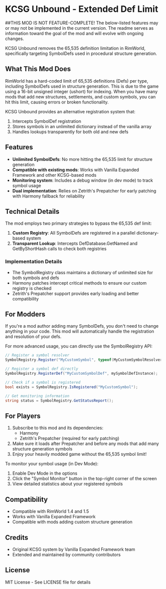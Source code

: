 # KCSG Unbound - Extended Def Limit

##THIS MOD IS NOT FEATURE-COMPLETE!
The below-listed features may or may not be implemented in the current version. The readme serves as information toward the goal of the mod and will evolve with ongoing changes.

KCSG Unbound removes the 65,535 definition limitation in RimWorld, specifically targeting SymbolDefs used in procedural structure generation.

## What This Mod Does

RimWorld has a hard-coded limit of 65,535 definitions (Defs) per type, including SymbolDefs used in structure generation. This is due to the game using a 16-bit unsigned integer (ushort) for indexing. When you have many mods that add new structures, settlements, and custom symbols, you can hit this limit, causing errors or broken functionality.

KCSG Unbound provides an alternative registration system that:
1. Intercepts SymbolDef registration
2. Stores symbols in an unlimited dictionary instead of the vanilla array
3. Handles lookups transparently for both old and new defs

## Features

- **Unlimited SymbolDefs**: No more hitting the 65,535 limit for structure generation
- **Compatible with existing mods**: Works with Vanilla Expanded Framework and other KCSG-based mods
- **Monitoring system**: Includes a debug window (in dev mode) to track symbol usage
- **Dual implementation**: Relies on Zetrith's Prepatcher for early patching with Harmony fallback for reliability

## Technical Details

The mod employs two primary strategies to bypass the 65,535 def limit:

1. **Custom Registry**: All SymbolDefs are registered in a parallel dictionary-based system
2. **Transparent Lookup**: Intercepts DefDatabase.GetNamed and GetByShortHash calls to check both registries

### Implementation Details

- The SymbolRegistry class maintains a dictionary of unlimited size for both symbols and defs
- Harmony patches intercept critical methods to ensure our custom registry is checked
- Zetrith's Prepatcher support provides early loading and better compatibility

## For Modders

If you're a mod author adding many SymbolDefs, you don't need to change anything in your code. This mod will automatically handle the registration and resolution of your defs.

For more advanced usage, you can directly use the SymbolRegistry API:

```csharp
// Register a symbol resolver
SymbolRegistry.Register("MyCustomSymbol", typeof(MyCustomSymbolResolver));

// Register a symbol def directly
SymbolRegistry.RegisterDef("MyCustomSymbolDef", mySymbolDefInstance);

// Check if a symbol is registered
bool exists = SymbolRegistry.IsRegistered("MyCustomSymbol");

// Get monitoring information
string status = SymbolRegistry.GetStatusReport();
```

## For Players

1. Subscribe to this mod and its dependencies:
   - Harmony
   - Zetrith's Prepatcher (required for early patching)
2. Make sure it loads after Prepatcher and before any mods that add many structure generation symbols
3. Enjoy your heavily modded game without the 65,535 symbol limit!

To monitor your symbol usage (in Dev Mode):
1. Enable Dev Mode in the options
2. Click the "Symbol Monitor" button in the top-right corner of the screen
3. View detailed statistics about your registered symbols

## Compatibility

- Compatible with RimWorld 1.4 and 1.5
- Works with Vanilla Expanded Framework
- Compatible with mods adding custom structure generation

## Credits

- Original KCSG system by Vanilla Expanded Framework team
- Extended and maintained by community contributors

## License

MIT License - See LICENSE file for details 
